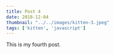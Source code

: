 ```yaml
---
title: Post 4
date: 2018-12-04
thumbnail: "../../images/kitten-3.jpeg"
tags: ['kitten', 'javascript']
---
```


This is my fourth post.